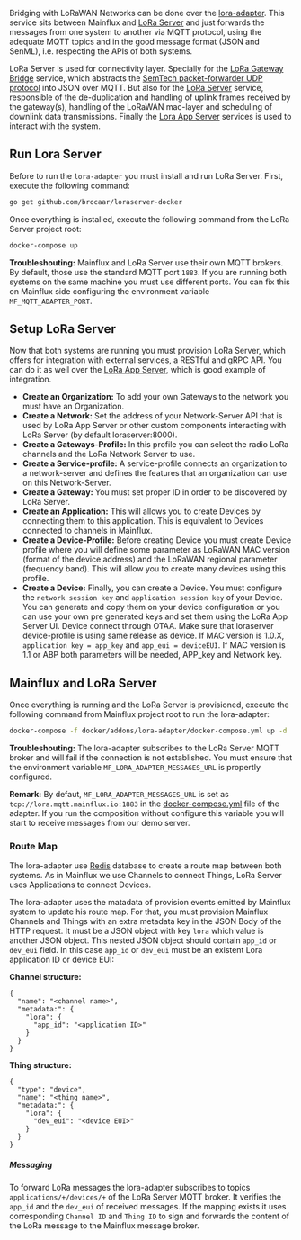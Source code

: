 Bridging with LoRaWAN Networks can be done over the [lora-adapter](https://github.com/mainflux/mainflux/tree/master/lora). This service sits between Mainflux and [LoRa Server](https://www.loraserver.io) and just forwards the messages from one system to another via MQTT protocol, using the adequate MQTT topics and in the good message format (JSON and SenML), i.e. respecting the APIs of both systems.

LoRa Server is used for connectivity layer. Specially for the [LoRa Gateway Bridge](https://www.loraserver.io/lora-gateway-bridge/overview/) service, which abstracts the [SemTech packet-forwarder UDP protocol](https://github.com/Lora-net/packet_forwarder/blob/master/PROTOCOL.TXT) into JSON over MQTT. But also for the [LoRa Server](https://www.loraserver.io/loraserver/overview) service,  responsible of the de-duplication and handling of uplink frames received by the gateway(s), handling of the LoRaWAN mac-layer and scheduling of downlink data transmissions. Finally the [Lora App Server](https://www.loraserver.io/lora-app-server/overview/) services is used to interact with the system.

## Run Lora Server

Before to run the `lora-adapter` you must install and run LoRa Server. First, execute the following command:

```bash
go get github.com/brocaar/loraserver-docker
```

Once everything is installed, execute the following command from the LoRa Server project root:

```bash
docker-compose up
```

**Troubleshouting:**  Mainflux and LoRa Server use their own MQTT brokers. By default, those use the standard MQTT port `1883`. If you are running both systems on the same machine you must use different ports. You can fix this on Mainflux side configuring the environment variable `MF_MQTT_ADAPTER_PORT`.


## Setup LoRa Server

Now that both systems are running you must provision LoRa Server, which offers for integration with external services, a RESTful and gRPC API. You can do it as well over the [LoRa App Server](https://www.loraserver.io/lora-app-server/overview), which is good example of integration.

- **Create an Organization:** To add your own Gateways to the network you must have an Organization.
- **Create a Network:** Set the address of your Network-Server API that is used by LoRa App Server or other custom components interacting with LoRa Server (by default loraserver:8000).
- **Create a Gateways-Profile:** In this profile you can select the radio LoRa channels and the LoRa Network Server to use.
- **Create a Service-profile:** A service-profile connects an organization to a network-server and defines the features that an organization can use on this Network-Server.
- **Create a Gateway:** You must set proper ID in order to be discovered by LoRa Server.
- **Create an Application:** This will allows you to create Devices by connecting them to this application. This is equivalent to Devices connected to channels in Mainflux.
- **Create a Device-Profile:** Before creating Device you must create Device profile where you will define some parameter as LoRaWAN MAC version (format of the device address) and the LoRaWAN regional parameter (frequency band). This will allow you to create many devices using this profile.
- **Create a Device:** Finally, you can create a Device. You must configure the `network session key` and `application session key` of your Device. You can generate and copy them on your device configuration or you can use your own pre generated keys and set them using the LoRa App Server UI.
Device connect through OTAA. Make sure that loraserver device-profile is using same release as device. If MAC version is 1.0.X, `application key = app_key` and `app_eui = deviceEUI`. If MAC version is 1.1 or ABP both parameters will be needed, APP_key and Network key.


## Mainflux and LoRa Server


Once everything is running and the LoRa Server is provisioned, execute the following command from Mainflux project root to run the lora-adapter:

```bash
docker-compose -f docker/addons/lora-adapter/docker-compose.yml up -d
```

**Troubleshouting:**  The lora-adapter subscribes to the LoRa Server MQTT broker and will fail if the connection is not established. You must ensure that the environment variable `MF_LORA_ADAPTER_MESSAGES_URL` is propertly configured.

**Remark:** By defaut, `MF_LORA_ADAPTER_MESSAGES_URL` is set as `tcp://lora.mqtt.mainflux.io:1883` in the [docker-compose.yml](https://github.com/mainflux/mainflux/blob/master/docker/addons/lora-adapter/docker-compose.yml) file of the adapter. If you run the composition without configure this variable you will start to receive messages from our demo server.

### Route Map

The lora-adapter use [Redis](https://redis.io/) database to create a route map between both systems. As in Mainflux we use Channels to connect Things, LoRa Server uses Applications to connect Devices.

The lora-adapter uses the matadata of provision events emitted by Mainflux system to update his route map. For that, you must provision Mainflux Channels and Things with an extra metadata key in the JSON Body of the HTTP request. It must be a JSON object with key `lora` which value is another JSON object. This nested JSON object should contain `app_id` or `dev_eui` field. In this case `app_id` or `dev_eui` must be an existent Lora application ID or device EUI:

**Channel structure:**

```
{
  "name": "<channel name>",
  "metadata:": {
    "lora": {
      "app_id": "<application ID>"
    }
  }
}
```

**Thing structure:**

```
{
  "type": "device",
  "name": "<thing name>",
  "metadata:": {
    "lora": {
      "dev_eui": "<device EUI>"
    }
  }
}
```

##### Messaging

To forward LoRa messages the lora-adapter subscribes to topics `applications/+/devices/+` of the LoRa Server MQTT broker. It verifies the `app_id` and the `dev_eui` of received messages. If the mapping exists it uses corresponding `Channel ID` and `Thing ID` to sign and forwards the content of the LoRa message to the Mainflux message broker.

